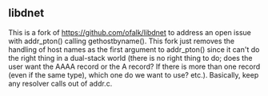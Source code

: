 libdnet
-------

This is a fork of https://github.com/ofalk/libdnet to address an open issue with addr_pton()
calling gethostbyname().  This fork just removes the handling of host names as the first
argument to addr_pton() since it can't do the right thing in a dual-stack world (there is
no right thing to do; does the user want the AAAA record or the A record?  If there is
more than one record (even if the same type), which one do we want to use?  etc.).
Basically, keep any resolver calls out of addr.c.
